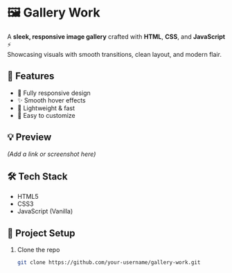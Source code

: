 # 🖼️ Gallery Work

A **sleek, responsive image gallery** crafted with **HTML**, **CSS**, and **JavaScript** ⚡  
Showcasing visuals with smooth transitions, clean layout, and modern flair.

## 🚀 Features
- 📱 Fully responsive design
- ✨ Smooth hover effects
- 🎯 Lightweight & fast
- 🔧 Easy to customize

## 💡 Preview
*(Add a link or screenshot here)*

## 🛠️ Tech Stack
- HTML5
- CSS3
- JavaScript (Vanilla)

## 📂 Project Setup
1. Clone the repo  
   ```bash
   git clone https://github.com/your-username/gallery-work.git
